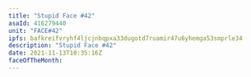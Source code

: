 ```yaml
---
title: "Stupid Face #42"
asaId: 416279440
unit: "FACE#42"
ipfs: bafkreifvryhf4ljcjnbqpxa33dugotd7ruamir47u6yhemga53smprle34
description: "Stupid Face #42"
date: 2021-11-13T10:35:16Z
faceOfTheMonth:
---
```


